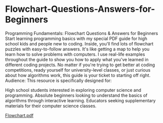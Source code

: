 # Flowchart-Questions-Answers-for-Beginners
Programming Fundamentals: Flowchart Questions & Answers for Beginners
Start learning programming basics with my special PDF guide for high school kids and people new to coding. Inside, you'll find lots of flowchart puzzles with easy-to-follow answers. It's like getting a map to help you learn how to solve problems with computers. I use real-life examples throughout the guide to show you how to apply what you've learned in different coding projects. No matter if you're trying to get better at coding competitions, ready yourself for university-level classes, or just curious about how algorithms work, this guide is your ticket to starting off right.
Audience:
This resource is specifically designed for:

High school students interested in exploring computer science and programming.
Absolute beginners looking to understand the basics of algorithms through interactive learning.
Educators seeking supplementary materials for their computer science classes.

[Flowchart.pdf](https://github.com/user-attachments/files/16692750/Flowchart.pdf)
